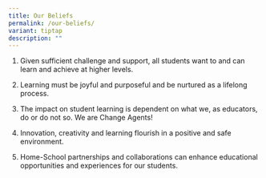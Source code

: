 ```yaml
---
title: Our Beliefs
permalink: /our-beliefs/
variant: tiptap
description: ""
---
```

<ol data-tight="true" class="tight">
<li>
<p>Given sufficient challenge and support, all students want to and can learn
and achieve at higher levels.</p>
</li>
<li>
<p>Learning must be joyful and purposeful and be nurtured as a lifelong process.</p>
</li>
<li>
<p>The impact on student learning is dependent on what we, as educators,
do or do not so. We are Change Agents!</p>
</li>
<li>
<p>Innovation, creativity and learning flourish in a positive and safe environment.</p>
</li>
<li>
<p>Home-School partnerships and collaborations can enhance educational opportunities
and experiences for our students.</p>
</li>
</ol>
<p></p>